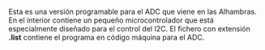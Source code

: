 Esta es una versión programable para el ADC que viene en las Alhambras. En el interior contiene un pequeño microcontrolador que está especialmente diseñado para el control del I2C. El fichero con extensión **.list** contiene el programa en código máquina para el ADC.
